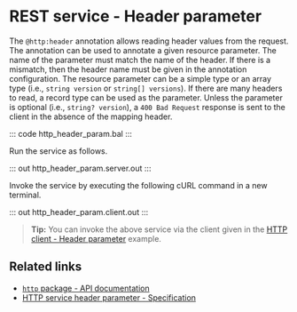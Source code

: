 # REST service - Header parameter

The `@http:header` annotation allows reading header values from the request. The annotation can be used to annotate a given resource parameter. The name of the parameter must match the name of the header. If there is a mismatch, then the header name must be given in the annotation configuration. The resource parameter can be a simple type or an array type (i.e., `string version` or `string[] versions`). If there are many headers to read, a record type can be used as the parameter. Unless the parameter is optional (i.e., `string? version`), a `400 Bad Request` response is sent to the client in the absence of the mapping header.

::: code http_header_param.bal :::

Run the service as follows.

::: out http_header_param.server.out :::

Invoke the service by executing the following cURL command in a new terminal.

::: out http_header_param.client.out :::

>**Tip:** You can invoke the above service via the client given in the [HTTP client - Header parameter](/learn/by-example/http-client-header-parameter/) example.

## Related links
- [`http` package - API documentation](https://lib.ballerina.io/ballerina/http/latest/)
- [HTTP service header parameter - Specification](/spec/http/#2345-header-parameter)
